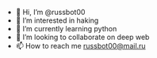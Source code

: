 - 👋 Hi, I’m @russbot00
- 👀 I’m interested in haking
- 🌱 I’m currently learning python
- 💞️ I’m looking to collaborate on deep web
- 📫 How to reach me russbot00@mail.ru 
